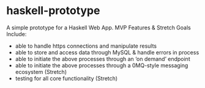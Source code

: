 # haskell-prototype

A simple prototype for a Haskell Web App. MVP Features & Stretch Goals Include:

- able to handle https connections and manipulate results
- able to store and access data through MySQL & handle errors in process
- able to initiate the above processes through an ‘on demand’ endpoint
- able to initiate the above processes through a 0MQ-style messaging ecosystem (Stretch)
- testing for all core functionality (Stretch)
